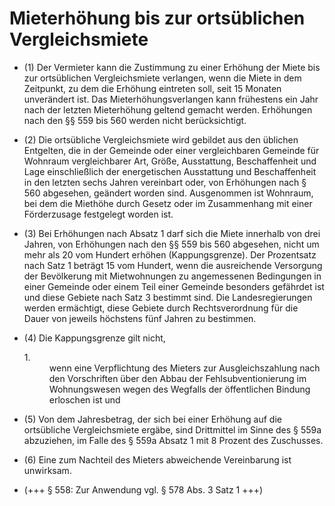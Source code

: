 # Mieterhöhung bis zur ortsüblichen Vergleichsmiete

- (1) Der Vermieter kann die Zustimmung zu einer Erhöhung der Miete bis zur ortsüblichen Vergleichsmiete verlangen, wenn die Miete in dem Zeitpunkt, zu dem die Erhöhung eintreten soll, seit 15 Monaten unverändert ist. Das Mieterhöhungsverlangen kann frühestens ein Jahr nach der letzten Mieterhöhung geltend gemacht werden. Erhöhungen nach den §§ 559 bis 560 werden nicht berücksichtigt.

- (2) Die ortsübliche Vergleichsmiete wird gebildet aus den üblichen Entgelten, die in der Gemeinde oder einer vergleichbaren Gemeinde für Wohnraum vergleichbarer Art, Größe, Ausstattung, Beschaffenheit und Lage einschließlich der energetischen Ausstattung und Beschaffenheit in den letzten sechs Jahren vereinbart oder, von Erhöhungen nach § 560 abgesehen, geändert worden sind. Ausgenommen ist Wohnraum, bei dem die Miethöhe durch Gesetz oder im Zusammenhang mit einer Förderzusage festgelegt worden ist.

- (3) Bei Erhöhungen nach Absatz 1 darf sich die Miete innerhalb von drei Jahren, von Erhöhungen nach den §§ 559 bis 560 abgesehen, nicht um mehr als 20 vom Hundert erhöhen (Kappungsgrenze). Der Prozentsatz nach Satz 1 beträgt 15 vom Hundert, wenn die ausreichende Versorgung der Bevölkerung mit Mietwohnungen zu angemessenen Bedingungen in einer Gemeinde oder einem Teil einer Gemeinde besonders gefährdet ist und diese Gebiete nach Satz 3 bestimmt sind. Die Landesregierungen werden ermächtigt, diese Gebiete durch Rechtsverordnung für die Dauer von jeweils höchstens fünf Jahren zu bestimmen.

- (4) Die Kappungsgrenze gilt nicht, <dl style="font-weight:normal;font-style:normal;text-decoration:none;"><dt>1.</dt><dd style="font-weight:normal;font-style:normal;text-decoration:none;"><div>wenn eine Verpflichtung des Mieters zur Ausgleichszahlung nach den Vorschriften über den Abbau der Fehlsubventionierung im Wohnungswesen wegen des Wegfalls der öffentlichen Bindung erloschen ist und

- (5) Von dem Jahresbetrag, der sich bei einer Erhöhung auf die ortsübliche Vergleichsmiete ergäbe, sind Drittmittel im Sinne des § 559a abzuziehen, im Falle des § 559a Absatz 1 mit 8 Prozent des Zuschusses.

- (6) Eine zum Nachteil des Mieters abweichende Vereinbarung ist unwirksam.

- (+++ § 558: Zur Anwendung vgl. § 578 Abs. 3 Satz 1 +++)

